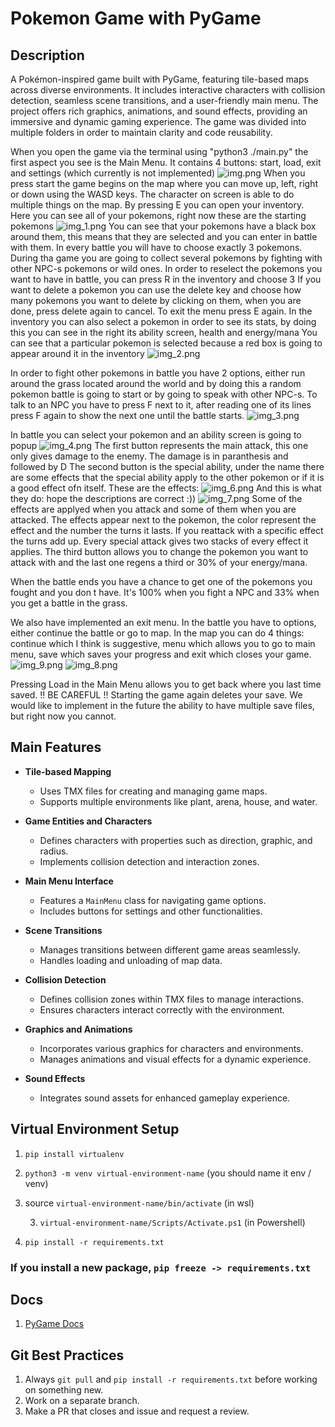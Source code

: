 # Pokemon Game with PyGame

## Description

A Pokémon-inspired game built with PyGame, featuring tile-based maps across diverse environments. It includes 
interactive characters with collision detection, seamless scene transitions, and a user-friendly main menu. The project 
offers rich graphics, animations, and sound effects, providing an immersive and dynamic gaming experience.
The game was divided into multiple folders in order to maintain clarity and code reusability.

When you open the game via the terminal using "python3 ./main.py" the first aspect you see is the Main Menu. It contains 4 buttons:
start, load, exit and settings (which currently is not implemented)
![img.png](img.png)
When you press start the game begins on the map where you can move up, left, right or down using the WASD keys. The character on screen
is able to do multiple things on the map.
By pressing E you can open your inventory. Here you can see all of your pokemons, right now these are the starting pokemons
![img_1.png](img_1.png)
You can see that your pokemons have a black box around them, this means that they are selected and you can enter in battle with them.
In every battle you will have to choose exactly 3 pokemons. During tha game you are going to collect several pokemons by fighting with
other NPC-s pokemons or wild ones.
In order to reselect the pokemons you want to have in battle, you can press R in the inventory and choose 3
If you want to delete a pokemon you can use the delete key and choose how many pokemons you want to delete by clicking on them, when you are done,
press delete again to cancel.
To exit the menu press E again.
In the inventory you can also select a pokemon in order to see its stats, by doing this you can see in the right its ability screen, health and energy/mana
You can see that a particular pokemon is selected because a red box is going to appear around it in the inventory
![img_2.png](img_2.png)

In order to fight other pokemons in battle you have 2 options, either run around the grass located around the world and by doing this a random
pokemon battle is going to start or by going to speak with other NPC-s.
To talk to an NPC you have to press F next to it, after reading one of its lines press F again to show the next one until the battle starts.
![img_3.png](img_3.png)

In battle you can select your pokemon and an ability screen is going to popup
![img_4.png](img_4.png)
The first button represents the main attack, this one only gives damage to the enemy. The damage is in paranthesis and followed by D
The second button is the special ability, under the name there are some effects that the special ability apply to the other pokemon
or if it is a good effect ofn itself.
These are the effects:
![img_6.png](img_6.png)
And this is what they do: hope the descriptions are correct :))
![img_7.png](img_7.png)
Some of the effects are applyed when you attack and some of them when you are attacked.
The effects appear next to the pokemon, the color represent the effect and the number the turns it lasts. If you reattack with a specific
effect the turns add up. Every special attack gives two stacks of every effect it applies.
The third button allows you to change the pokemon you want to attack with and the last one regens a third or 30% of your energy/mana.

When the battle ends you have a chance to get one of the pokemons you fought and you don t have. It's 100% when you fight a NPC and 33% when
you get a battle in the grass.

We also have implemented an exit menu. In the battle you have to options, either continue the battle or go to map. In the map you can do 
4 things: continue which I think is suggestive, menu which allows you to go to main menu, save which saves your progress and exit which 
closes your game.
![img_9.png](img_9.png)
![img_8.png](img_8.png)

Pressing Load in the Main Menu allows you to get back where you last time saved. !! BE CAREFUL !! Starting the game again deletes your save.
We would like to implement in the future the ability to have multiple save files, but right now you cannot.

## Main Features

-   **Tile-based Mapping**
    -   Uses TMX files for creating and managing game maps.
    -   Supports multiple environments like plant, arena, house, and water.

-   **Game Entities and Characters**
    -   Defines characters with properties such as direction, graphic, and radius.
    -   Implements collision detection and interaction zones.

-   **Main Menu Interface**
    -   Features a  `MainMenu`  class for navigating game options.
    -   Includes buttons for settings and other functionalities.

-   **Scene Transitions**
    -   Manages transitions between different game areas seamlessly.
    -   Handles loading and unloading of map data.

-   **Collision Detection**
    -   Defines collision zones within TMX files to manage interactions.
    -   Ensures characters interact correctly with the environment.

-   **Graphics and Animations**
    -   Incorporates various graphics for characters and environments.
    -   Manages animations and visual effects for a dynamic experience.

-   **Sound Effects**
    -   Integrates sound assets for enhanced gameplay experience.


## Virtual Environment Setup

1. `pip install virtualenv`

2. `python3 -m venv virtual-environment-name` (you should name it env / venv)

3. source `virtual-environment-name/bin/activate` (in wsl)

	3.  `virtual-environment-name/Scripts/Activate.ps1` (in Powershell)

4. `pip install -r requirements.txt`

### If you install a new package, `pip freeze -> requirements.txt`

  

## Docs

1. [PyGame Docs](https://www.pygame.org/docs/#tutorials)

## Git Best Practices

1. Always `git pull` and `pip install -r requirements.txt` before working on something new.
1. Work on a separate branch.
2. Make a PR that closes and issue and request a review.
